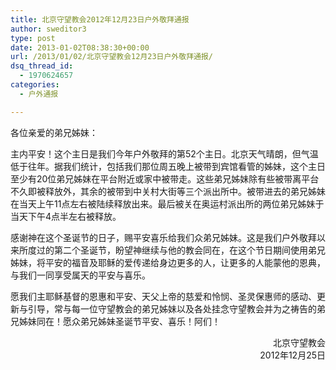 ```yaml
---
title: 北京守望教会2012年12月23日户外敬拜通报
author: sweditor3
type: post
date: 2013-01-02T08:38:30+00:00
url: /2013/01/02/北京守望教会12月23日户外敬拜通报/
dsq_thread_id:
  - 1970624657
categories:
  - 户外通报

---
```

各位亲爱的弟兄姊妹：

主内平安！这个主日是我们今年户外敬拜的第52个主日。北京天气晴朗，但气温低于往年。据我们统计，包括我们那位周五晚上被带到宾馆看管的姊妹，这个主日至少有20位弟兄姊妹在平台附近或家中被带走。这些弟兄姊妹除有些被带离平台不久即被释放外，其余的被带到中关村大街等三个派出所中。被带进去的弟兄姊妹在当天上午11点左右被陆续释放出来。最后被关在奥运村派出所的两位弟兄姊妹于当天下午4点半左右被释放。

感谢神在这个圣诞节的日子，赐平安喜乐给我们众弟兄姊妹。这是我们户外敬拜以来所度过的第二个圣诞节，盼望神继续与他的教会同在，在这个节日期间使用弟兄姊妹，将平安的福音及耶稣的爱传递给身边更多的人，让更多的人能蒙他的恩典，与我们一同享受属天的平安与喜乐。

<p style="text-align: left;">
  愿我们主耶稣基督的恩惠和平安、天父上帝的慈爱和怜悯、圣灵保惠师的感动、更新与引导，常与每一位守望教会的弟兄姊妹以及各处挂念守望教会并为之祷告的弟兄姊妹同在！愿众弟兄姊妹圣诞节平安、喜乐！阿们！
</p>

<p style="text-align: right;">
  北京守望教会<br /> 2012年12月25日
</p>
